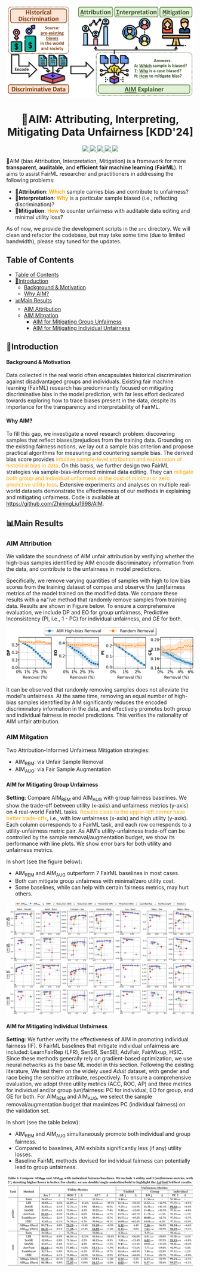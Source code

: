 ![AIM](figs/intro.png)

<h1 align="center">
🎯AIM: Attributing, Interpreting, Mitigating Data Unfairness [KDD'24]
</h1>

<p align="center">
  <a href="https://github.com/ZhiningLiu1998/BAT">
    <img src="https://img.shields.io/badge/ACM SIGKDD-2024-orange">
  </a>
  <a href="https://github.com/ZhiningLiu1998/BAT/blob/master/LICENSE">
    <img src="https://img.shields.io/github/license/ZhiningLiu1998/AIM">
  </a>
  <a href="https://github.com/ZhiningLiu1998/BAT/issues">
    <img src="https://img.shields.io/github/issues/ZhiningLiu1998/AIM">
  </a>
  <a href="https://github.com/ZhiningLiu1998/BAT/stargazers">
    <img src="https://img.shields.io/github/stars/ZhiningLiu1998/AIM">
  </a>
  <a href="https://github.com/ZhiningLiu1998/BAT/network/members">
    <img src="https://img.shields.io/github/forks/ZhiningLiu1998/AIM">
  </a>
</p>

🎯AIM (bias Attribution, Interpretation, Mitigation) is a framework for more **transparent**, **auditable**, and **efficient** **fair machine learning** (**FairML**).
It aims to assist FairML researcher and practitioners in addressing the following problems:

- 🧐**Attribution**: <font color="orange">**Which**</font> sample carries bias and contribute to unfairness?
- 🤔**Interpretation**: <font color="orange">**Why**</font> is a particular sample biased (i.e., reflecting discrimination)?
- 🤗**Mitigation**: <font color="orange">**How**</font> to counter unfairness with auditable data editing and minimal utility loss?

As of now, we provide the development scripts in the `src` directory.
We will clean and refactor the codebase, but may take some time (due to limited bandwidth), please stay tuned for the updates.

<!-- ## 📚Citation -->

## Table of Contents
- [Table of Contents](#table-of-contents)
- [📖Introduction](#introduction)
    - [Background \& Motivation](#background--motivation)
    - [Why AIM?](#why-aim)
- [📊Main Results](#main-results)
  - [AIM Attribution](#aim-attribution)
  - [AIM Mitgation](#aim-mitgation)
    - [AIM for Mitigating Group Unfairness](#aim-for-mitigating-group-unfairness)
    - [AIM for Mitigating Individual Unfairness](#aim-for-mitigating-individual-unfairness)

## 📖Introduction

#### Background & Motivation
Data collected in the real world often encapsulates historical discrimination against disadvantaged groups and individuals. Existing fair machine learning (FairML) research has predominantly focused on mitigating discriminative bias in the model prediction, with far less effort dedicated towards exploring how to trace biases present in the data, despite its importance for the transparency and interpretability of FairML. 

#### Why AIM?
To fill this gap, we investigate a novel research problem: discovering samples that reflect biases/prejudices from the training data. Grounding on the existing fairness notions, we lay out a sample bias criterion and propose practical algorithms for measuring and countering sample bias. The derived bias score provides <font color="orange">intuitive sample-level attribution and explanation of historical bias in data</font>. On this basis, we further design two FairML strategies via sample-bias-informed minimal data editing. They can <font color="orange">mitigate both group and individual unfairness at the cost of minimal or zero predictive utility loss</font>. Extensive experiments and analyses on multiple real-world datasets demonstrate the effectiveness of our methods in explaining and mitigating unfairness. Code is available at https://github.com/ZhiningLiu1998/AIM.

## 📊Main Results

### AIM Attribution

We validate the soundness of AIM unfair attribution by verifying whether the high-bias samples identified by AIM encode discriminatory information from the data, and contribute to the unfairness in model predictions.

Specifically, we remove varying quantities of samples with high to low bias scores from the training dataset of compas and observe the (un)fairness metrics of the model trained on the modified data.
We compare these results with a na\"ive method that randomly remove samples from training data.
Results are shown in Figure below.
To ensure a comprehensive evaluation, we include DP and EO for group unfairness, Predictive Inconsistency (PI, i.e., 1 - PC) for individual unfairness, and GE for both.

![](figs/att_removal.png)

It can be observed that randomly removing samples does not alleviate the model's unfairness. 
At the same time, removing an equal number of high-bias samples identified by AIM significantly reduces the encoded discriminatory information in the data, and effectively promotes both group and individual fairness in model predictions.
This verifies the rationality of AIM unfair attribution.

### AIM Mitgation

Two Attribution-Informed Unfairness Mitigation strategies:
- AIM$_\text{REM}$: via Unfair Sample Removal
- AIM$_\text{AUG}$: via Fair Sample Augmentation

#### AIM for Mitigating Group Unfairness

**Setting**:
Compare AIM$_\text{REM}$ and AIM$_\text{AUG}$ with group fairness baselines.
We show the trade-off between utility (x-axis) and unfairness metrics (y-axis) on 4 real-world FairML tasks.
<font color="orange">Results close to the upper-left corner have better trade-offs</font>, i.e., with low unfairness (x-axis) and high utility (y-axis).
Each column corresponds to a FairML task, and each row corresponds to a utility-unfairness metric pair.
As AIM's utility-unfairness trade-off can be controlled by the sample removal/augmentation budget, we show its performance with line plots. 
We show error bars for both utility and unfairness metrics.

In short (see the figure below):
- AIM$_\text{REM}$ and AIM$_\text{AUG}$ outperform 7 FairML baselines in most cases.
- Both can mitigate group unfairness with minimal/zero utility cost.
- Some baselines, while can help with certain fairness metrics, may hurt others.

![](figs/comp_groupfair.png)

#### AIM for Mitigating Individual Unfairness

**Setting**:
We further verify the effectiveness of AIM in promoting individual fairness (IF).
6 FairML baselines that mitigate individual unfairness are included: LearnFairRep (LFR), SenSR, SenSEI, AdvFair, FairMixup, HSIC.
Since these methods generally rely on gradient-based optimization, we use neural networks as the base ML model in this section.
Following the existing literature, We test them on the widely used *Adult* dataset, with gender and race being the sensitive attribute, respectively.
To ensure a comprehensive evaluation, we adopt three utility metrics (ACC, ROC, AP) and three metrics for individual and/or group (un)fairness: PC for individual, EO for group, and GE for both.
For AIM$_\text{REM}$ and AIM$_\text{AUG}$, we select the sample removal/augmentation budget that maximizes PC (individual fairness) on the validation set.

In short (see the table below):
- AIM$_\text{REM}$ and AIM$_\text{AUG}$ simultaneously promote both individual and group fairness.
- Compared to baselines, AIM exhibits significantly less (if any) utility losses.
- Baseline FairML methods devised for individual fairness can potentially lead to group unfairness.

![](figs/comp_indfair.png)